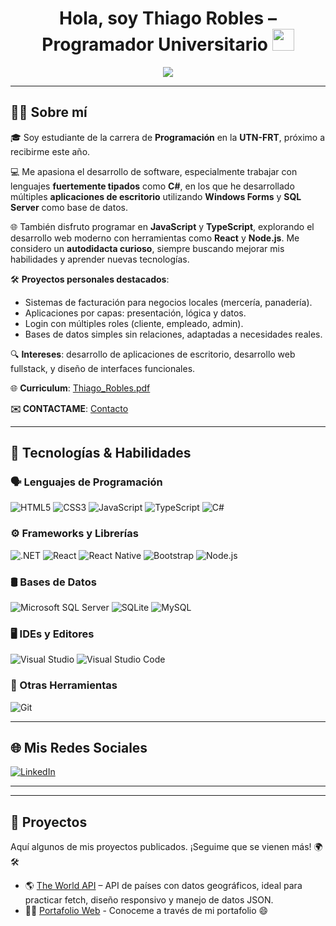 <h1 align="center"><b>Hola, soy Thiago Robles – Programador Universitario</b> <img src="https://media.giphy.com/media/hvRJCLFzcasrR4ia7z/giphy.gif" width="35"></h1>

<p align="center">
 <a href="https://github.com/DenverCoder1/readme-typing-svg">
  <img src="https://readme-typing-svg.herokuapp.com?font=Fira+Code&weight=600&color=00FFFF&size=25&center=true&vCenter=true&width=700&height=100&lines=SI+PUEDES+IMAGINARLO,+PUEDES+PROGRAMARLO;ALEJANDRO+TABOADA;%3C%2F%3E">
</a>
</p>

---

## 🧑‍💼 Sobre mí

🎓 Soy estudiante de la carrera de **Programación** en la **UTN-FRT**, próximo a recibirme este año.

💻 Me apasiona el desarrollo de software, especialmente trabajar con lenguajes **fuertemente tipados** como **C#**, en los que he desarrollado múltiples **aplicaciones de escritorio** utilizando **Windows Forms** y **SQL Server** como base de datos.

🌐 También disfruto programar en **JavaScript** y **TypeScript**, explorando el desarrollo web moderno con herramientas como **React** y **Node.js**. Me considero un **autodidacta curioso**, siempre buscando mejorar mis habilidades y aprender nuevas tecnologías.

🛠️ **Proyectos personales destacados**:
- Sistemas de facturación para negocios locales (mercería, panadería).
- Aplicaciones por capas: presentación, lógica y datos.
- Login con múltiples roles (cliente, empleado, admin).
- Bases de datos simples sin relaciones, adaptadas a necesidades reales.

🔍 **Intereses**: desarrollo de aplicaciones de escritorio, desarrollo web fullstack, y diseño de interfaces funcionales.

🌐 **Curriculum**:
[Thiago_Robles.pdf](https://github.com/user-attachments/files/19923156/Thiago_Robles.pdf)

**✉️ CONTACTAME**:
[Contacto](mailto:roblessthiago21@gmail.com)

---

## 🧠 Tecnologías & Habilidades

### 🗣️ Lenguajes de Programación
![HTML5](https://img.shields.io/badge/HTML5-E34F26?style=for-the-badge&logo=html5&logoColor=white)
![CSS3](https://img.shields.io/badge/CSS3-1572B6?style=for-the-badge&logo=css3&logoColor=white)
![JavaScript](https://img.shields.io/badge/javascript-%23323330.svg?style=for-the-badge&logo=javascript&logoColor=%23F7DF1E)
![TypeScript](https://img.shields.io/badge/typescript-%23007ACC.svg?style=for-the-badge&logo=typescript&logoColor=white)
![C#](https://img.shields.io/badge/c%23-%23239120.svg?style=for-the-badge&logo=csharp&logoColor=white)

### ⚙️ Frameworks y Librerías
![.NET](https://img.shields.io/badge/.NET-5C2D91?style=for-the-badge&logo=.net&logoColor=white)
![React](https://img.shields.io/badge/react-%2320232a.svg?style=for-the-badge&logo=react&logoColor=%2361DAFB)
![React Native](https://img.shields.io/badge/react_native-%2320232a.svg?style=for-the-badge&logo=react&logoColor=%2361DAFB)
![Bootstrap](https://img.shields.io/badge/bootstrap-%238511FA.svg?style=for-the-badge&logo=bootstrap&logoColor=white)
![Node.js](https://img.shields.io/badge/node.js-6DA55F?style=for-the-badge&logo=node.js&logoColor=white)

### 🛢️ Bases de Datos
![Microsoft SQL Server](https://img.shields.io/badge/Microsoft%20SQL%20Server-CC2927?style=for-the-badge&logo=microsoft%20sql%20server&logoColor=white)
![SQLite](https://img.shields.io/badge/sqlite-%2307405e.svg?style=for-the-badge&logo=sqlite&logoColor=white)
![MySQL](https://img.shields.io/badge/mysql-4479A1.svg?style=for-the-badge&logo=mysql&logoColor=white)

### 🖥️ IDEs y Editores
![Visual Studio](https://img.shields.io/badge/Visual%20Studio-5C2D91.svg?style=for-the-badge&logo=visual-studio&logoColor=white)
![Visual Studio Code](https://img.shields.io/badge/Visual_Studio_Code-0078D4?style=for-the-badge&logo=visual-studio-code&logoColor=white)

### 🔧 Otras Herramientas
![Git](https://img.shields.io/badge/Git-F05032?style=for-the-badge&logo=git&logoColor=white)

---

## 🌐 Mis Redes Sociales

[![LinkedIn](https://img.shields.io/badge/LinkedIn-%230077B5.svg?style=for-the-badge&logo=linkedin&logoColor=white)](https://www.linkedin.com/in/tito-dev/)

---

---

## 🚀 Proyectos

Aquí algunos de mis proyectos publicados. ¡Seguime que se vienen más! 🌍🛠️

- 🌎 [The World API](https://the-world-api.vercel.app) – API de países con datos geográficos, ideal para practicar fetch, diseño responsivo y manejo de datos JSON.
- 🧑‍🎨 [Portafolio Web](https://titodev.vercel.app/) - Conoceme a través de mi portafolio 😄


